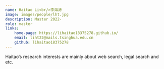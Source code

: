 ```yaml
---
name: Haitao Li<br/>李海涛
image: images/people/lht.jpg  
description: Master 2022-  
role: master  
links:  
    home-page: https://lihaitao18375278.github.io/   
    email: liht22@mails.tsinghua.edu.cn  
    github: lihaitao18375278  
---
```


Haitao‘s research interests are mainly about web search, legal search and etc.
